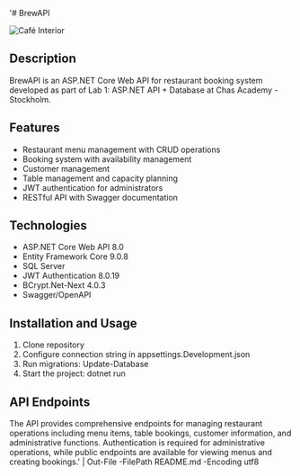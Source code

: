 ﻿'# BrewAPI

![Café Interior](https://images.unsplash.com/photo-1554118811-1e0d58224f24?w=800&auto=format&fit=crop&q=80)

## Description
BrewAPI is an ASP.NET Core Web API for restaurant booking system developed as part of Lab 1: ASP.NET API + Database at Chas Academy - Stockholm.

## Features
- Restaurant menu management with CRUD operations
- Booking system with availability management
- Customer management
- Table management and capacity planning
- JWT authentication for administrators
- RESTful API with Swagger documentation

## Technologies
- ASP.NET Core Web API 8.0
- Entity Framework Core 9.0.8
- SQL Server
- JWT Authentication 8.0.19
- BCrypt.Net-Next 4.0.3
- Swagger/OpenAPI

## Installation and Usage
1. Clone repository
2. Configure connection string in appsettings.Development.json
3. Run migrations: Update-Database
4. Start the project: dotnet run

## API Endpoints
The API provides comprehensive endpoints for managing restaurant operations including menu items, table bookings, customer information, and administrative functions. Authentication is required for administrative operations, while public endpoints are available for viewing menus and creating bookings.' | Out-File -FilePath README.md -Encoding utf8
